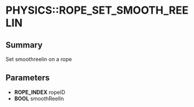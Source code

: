 # PHYSICS::ROPE_SET_SMOOTH_REELIN

## Summary
Set smoothreelin on a rope

## Parameters
* **ROPE_INDEX** ropeID
* **BOOL** smoothReelIn